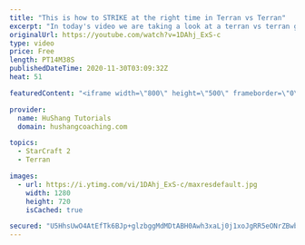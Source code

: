 ```yaml
---
title: "This is how to STRIKE at the right time in Terran vs Terran"
excerpt: "In today's video we are taking a look at a terran vs terran game I played that showcases some patience and how I like to calculate when it's the correct time to attack!  Coaching -------------------------------------------------------------------------- Website: https://www.hushangcoaching.com  Interested"
originalUrl: https://youtube.com/watch?v=1DAhj_ExS-c
type: video
price: Free
length: PT14M38S
publishedDateTime: 2020-11-30T03:09:32Z
heat: 51

featuredContent: "<iframe width=\"800\" height=\"500\" frameborder=\"0\" src=\"https://www.youtube.com/embed/1DAhj_ExS-c\" allow=\"accelerometer; autoplay; encrypted-media; gyroscope; picture-in-picture\" allowfullscreen></iframe>"

provider:
  name: HuShang Tutorials
  domain: hushangcoaching.com

topics:
  - StarCraft 2
  - Terran

images:
  - url: https://i.ytimg.com/vi/1DAhj_ExS-c/maxresdefault.jpg
    width: 1280
    height: 720
    isCached: true

secured: "U5HhsUwO4AtEfTk6BJp+glzbggMdMDtABH0Awh3xaLj0j1xoJgRR5eONrZBwbBMEc99Y4KL7wu0sV+NTf9EAl2WsAQRHnivQgxmXsNl5R1QFmbO/A8M+XaLm12/5YLZyRKVZPXOniqKYeKBijvIrMYE8J8dQ8Xd668Nk65p9bX4FrE2d1i9+RQEnD0vFQi4J/wDzYXpqckUitDW4xShUr6x/I0UEQvNSoeFcMY7dmKhwJkKUhbLcUcyuRcSWWx4JTAWVlAnodP1+6ifbsRSQQ9abGbw3+FxBQp/9wPWBWzHjrEl0MpteSzXlEpcgEkuF17ysI2jcgLsNJ6UumuSs521yWjrmSwf8uB0Jndje+B4gpkPJLpBGDc73HTH7+25+40liZMIpoPf/dWBHRGwlmMUjo/pmVAZH285I4G1eU1s=;y0z7R0P6tWB4vHbAkeMoBQ=="
---
```


